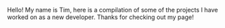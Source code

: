 Hello! My name is Tim, here is a compilation of some of the projects I have worked on as a new developer. Thanks for checking out my page!

<!---
timupdegraft/timupdegraft is a ✨ special ✨ repository because its `README.md` (this file) appears on your GitHub profile.
You can click the Preview link to take a look at your changes.
--->
